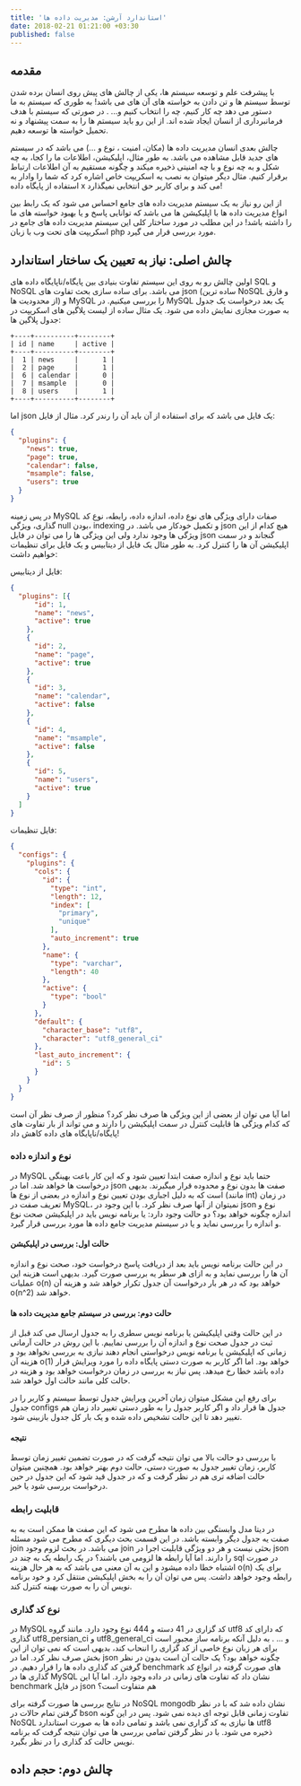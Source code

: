 ```yaml
---
title: 'استاندارد آرشن: مدیریت داده ها'
date: 2018-02-21 01:21:00 +03:30
published: false
---
```


## مقدمه

با پیشرفت علم و توسعه سیستم ها، یکی از چالش های پیش روی انسان برده شدن توسط سیستم ها و تن دادن به خواسته های آن های می باشد! به طوری که سیستم به ما دستور می دهد چه کار کنیم، چه را انتخاب کنیم و... . در صورتی که سیستم با هدف فرمانبرداری از انسان ایجاد شده اند. از این رو باید سیستم ها را به سمت پیشنهاد و نه تحمیل خواسته ها توسعه دهیم.

چالش بعدی انسان مدیریت داده ها (مکان، امنیت ، نوع و ...) می باشد که در سیستم های جدید قابل مشاهده می باشد. به طور مثال، اپلیکیشن، اطلاعات ما را کجا، به چه شکل و به چه نوع و با چه امنیتی ذخیره میکند و چگونه مستقیم به آن اطلاعات ارتباط برقرار کنیم. مثال دیگر میتوان به نصب یه اسکریپت خاص اشاره کرد که شما را وادار به استفاده از پایگاه داده x می کند و برای کاربر حق انتخابی نمیگذارد!

از این رو نیاز به یک سیستم مدیریت داده های جامع احساس می شود که یک رابط بین انواع مدیریت داده ها با اپلیکیشن ها می باشد که توانایی پاسخ و یا بهبود خواسته های ما را داشته باشد! در این مطلب در مورد ساختار کلی این سیستم مدیریت داده های جامع در اسکریپت های تحت وب با زبان php مورد بررسی قرار می گیرد.

## چالش اصلی: نیاز به تعیین یک ساختار استاندارد

اولین چالش رو به روی این سیستم تفاوت بنیادی بین پایگاه/ناپایگاه داده های SQL و NoSQL می باشد. برای ساده سازی بحث تفاوت های json (ساده ترین NoSQL و فارق از محدودیت ها) و MySQL را بررسی میکنیم. در MySQL یک بعد درخواست یک جدول به صورت مجازی نمایش داده می شود.  یک مثال ساده از لیست پلاگین های اسکریپت در جدول پلاگین ها:

```
+----+----------+--------+
| id | name     | active |
+----+----------+--------+
|  1 | news     |      1 |
|  2 | page     |      1 |
|  6 | calendar |      0 |
|  7 | msample  |      0 |
|  8 | users    |      1 |
+----+----------+--------+
```
اما json یک فایل می باشد که برای استفاده از آن باید آن را رندر کرد. مثال از فایل:

``` json
{
  "plugins": {
    "news": true,
    "page": true,
    "calendar": false,
    "msample": false,
    "users": true
  }
}
```

در پس زمینه MySQL صفات دارای ویژگی های نوع داده، اندازه داده، رابطه، نوع کد گذاری، ویژگی null بودن، indexing و تکمیل خودکار می باشد. در json هیچ کدام از این ویژگی ها وجود ندارد ولی این ویژگی ها را می توان در فایل json گنجاند و در سمت اپلیکیشن آن ها را کنترل کرد. به طور مثال یک فایل از دیتابیس و یک فایل برای تنظیمات خواهیم داشت:

فایل از دیتابیس:

``` json
{
  "plugins": [{
      "id": 1,
      "name": "news",
      "active": true
    },
    {
      "id": 2,
      "name": "page",
      "active": true
    },
    {
      "id": 3,
      "name": "calendar",
      "active": false
    },
    {
      "id": 4,
      "name": "msample",
      "active": false
    },
    {
      "id": 5,
      "name": "users",
      "active": true
    }
  ]
}
```

فایل تنظیمات:

``` json
{
  "configs": {
    "plugins": {
      "cols": {
        "id": {
          "type": "int",
          "length": 12,
          "index": [
            "primary",
            "unique"
          ],
          "auto_increment": true
        },
        "name": {
          "type": "varchar",
          "length": 40
        },
        "active": {
          "type": "bool"
        }
      },
      "default": {
        "character_base": "utf8",
        "character": "utf8_general_ci"
      },
      "last_auto_increment": {
        "id": 5
      }
    }
  }
}
```

اما آیا می توان از بعضی از این ویژگی ها صرف نظر کرد؟ منظور از صرف نظر آن است که کدام ویژگی ها قابلیت کنترل در سمت اپلیکیشن را دارند و می تواند از بار تفاوت های پایگاه/ناپایگاه های داده کاهش داد!

### نوع و اندازه داده

در MySQL حتما باید نوع و اندازه صفت ابتدا تعیین شود و که این کار باعت بهینگی درخواست ها خواهد شد. اما در json صفت ها بدون نوع و محدوده قرار میگیرند. بدیهی است که به دلیل اجباری بودن تعیین نوع و اندازه در بعضی از نوع ها (مانند int) در زمان تعریف صفت در MySQL، نمیتوان از آنها صرف نظر کرد. با این وجود در json نوع و اندازه چگونه خواهد بود؟ دو حالت وجود دارد: یا برنامه نویس باید در اپلیکیشن صحت نوع و اندازه را بررسی نماید و یا در سیستم مدیریت جامع داده ها مورد بررسی قرار گیرد.

#### حالت اول: بررسی در اپلیکیشن

در این حالت برنامه نویس باید بعد از دریافت پاسخ درخواست خود، صحت نوع و اندازه آن ها را بررسی نماید و به ازای هر سطر یه بررسی صورت گیرد. بدیهی است هزینه این عملیات o(n) خواهد بود که در هر بار درخواست آن جدول تکرار خواهد شد و هزینه آن o(n^2) خواهد شد.

#### حالت دوم: بررسی در سیستم جامع مدیریت داده ها

در این حالت وقتی اپلیکیشن یا برنامه نویس سطری را به جدول ارسال می کند قبل از ثبت در جدول صحت نوع و اندازه آن را بررسی نماییم. با این روش در حالت آرمانی زمانی که اپلیکیشن یا برنامه نویس درخواستی انجام دهند نیازی به بررسی نخواهد بود و هزینه آن o(1) خواهد بود. اما اگر کاربر به صورت دستی پایگاه داده را مورد ویرایش قرار داده باشد خطا رخ میدهد. پس نیاز به بررسی در زمان درخواست خواهد بود و هزینه در حالت کلی مانند حالت اول خواهد شد.

برای رفع این مشکل میتوان زمان آخرین ویرایش جدول توسط سیستم و کاربر را در جدول configs جدول ها قرار داد و اگر کاربر جدول را به طور دستی تغییر داد زمان هم تغییر دهد تا این حالت تشخیص داده شده و یک بار کل جدول بازبینی شود.

#### نتیجه

با بررسی دو حالت بالا می توان نتیجه گرفت که در صورت تضمین تغییر زمان توسط کاربر، زمان تغییر جدول به صورت دستی، حالت دوم بهتر خواهد بود. همچنین میتوان حالت اضافه تری هم در نظر گرفت و که در جدول قید شود که این جدول در حین درخواست بررسی شود یا خیر.

### قابلیت رابطه

در دیتا مدل وابستگی بین داده ها مطرح می شود که این صفت ها ممکن است به به صفت یه جدول دیگر وابسته باشد. در این قسمت بحث دیگری که مطرح می شود مسئله join می باشد. در بحث لزوم وجود join بحثی نیست و هر دو ویژگی قابلیت اجرا در json را دارند. اما آیا رابطه ها لزومی می باشند؟ در یک رابطه یک به چند در sql در صورت اشتباه خطا داده میشود و این به آن معنی می باشد که به هر حال هزینه o(n) برای یک رابطه وجود خواهد داشت. پس می توان آن را به بخش اپلیکیشن منتقل کرد و خود برنامه نویس آن را به صورت بهینه کنترل کند.

### نوع کد گذاری

در MySQL کد گزاری در 41 دسته و 444 نوع وجود دارد. مانند گروه utf8 که دارای کد گذاری utf8_persian_ci و utf8_general_ci و ... . به دلیل آنکه برنامه ساز مجبور است برای هر زبان نوع خاصی از کد گزاری را اننحاب کند، بدیهی است که نمی توان از این بخش صرف نظر کرد. اما در json چگونه خواهد بود؟ یک حالت آن است بدون در نظر گرفتن کد گذاری داده ها را قرار دهیم. در benchmark های صورت گرفته در انواع کد گذاری ها در MySQL نشان داد که تفاوت های زمانی در داده وجود دارد. اما آیا این benchmark در فایل json هم متفاوت است؟

در نتایج بررسی ها صورت گرفته برای NoSQL mongodb نشان داده شد که با در نظر گرفتن تمام حالات در bson تفاوت زمانی قابل توجه ای دیده نمی شود. پس در این گونه NoSQL ها نیازی به کد گزاری نمی باشد و تمامی داده ها به صورت استاندارد utf8 ذخیره می شود. با در نظر گرفتن تمامی بررسی ها می توان نتیجه گرفت که برنامه نویس حالت کد گذاری را در نظر بگیرد.

## چالش دوم: حجم داده
